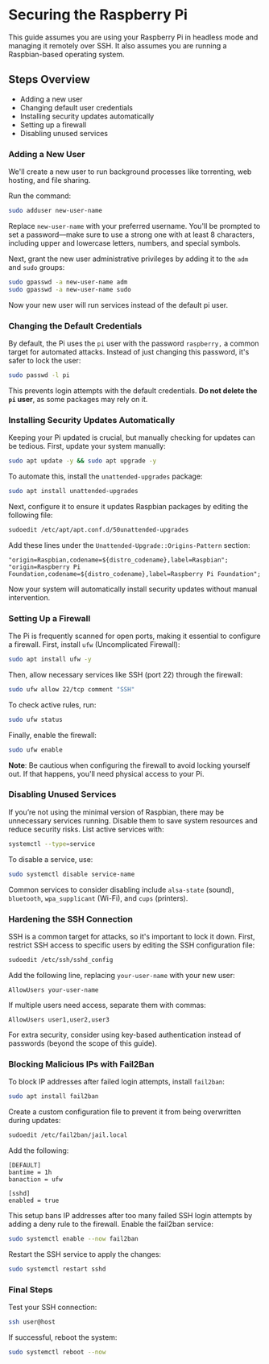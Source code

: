 # Securing the Raspberry Pi

This guide assumes you are using your Raspberry Pi in headless mode and managing it remotely over SSH. It also assumes you are running a Raspbian-based operating system.

## Steps Overview

- Adding a new user
- Changing default user credentials
- Installing security updates automatically
- Setting up a firewall
- Disabling unused services

### Adding a New User

We'll create a new user to run background processes like torrenting, web hosting, and file sharing.

Run the command:

```sh
sudo adduser new-user-name
```

Replace ```new-user-name``` with your preferred username. You'll be prompted to set a password—make sure to use a strong one with at least 8 characters, including upper and lowercase letters, numbers, and special symbols.

Next, grant the new user administrative privileges by adding it to the ```adm``` and ```sudo``` groups:

```sh
sudo gpasswd -a new-user-name adm
sudo gpasswd -a new-user-name sudo
```

Now your new user will run services instead of the default pi user.

### Changing the Default Credentials

By default, the Pi uses the ```pi``` user with the password ```raspberry,``` a common target for automated attacks. Instead of just changing this password, it's safer to lock the user:

```sh
sudo passwd -l pi
```

This prevents login attempts with the default credentials. **Do not delete the ```pi``` user**, as some packages may rely on it.

### Installing Security Updates Automatically

Keeping your Pi updated is crucial, but manually checking for updates can be tedious. First, update your system manually:

```sh
sudo apt update -y && sudo apt upgrade -y
```

To automate this, install the ```unattended-upgrades``` package:

```sh
sudo apt install unattended-upgrades
```

Next, configure it to ensure it updates Raspbian packages by editing the following file:

```sh
sudoedit /etc/apt/apt.conf.d/50unattended-upgrades
```

Add these lines under the ```Unattended-Upgrade::Origins-Pattern``` section:

```text
"origin=Raspbian,codename=${distro_codename},label=Raspbian";
"origin=Raspberry Pi Foundation,codename=${distro_codename},label=Raspberry Pi Foundation";
```

Now your system will automatically install security updates without manual intervention.

### Setting Up a Firewall

The Pi is frequently scanned for open ports, making it essential to configure a firewall. First, install 
```ufw``` (Uncomplicated Firewall):

```sh
sudo apt install ufw -y
```

Then, allow necessary services like SSH (port 22) through the firewall:

```sh
sudo ufw allow 22/tcp comment "SSH"
```

To check active rules, run:

```sh
sudo ufw status
```

Finally, enable the firewall:

```sh
sudo ufw enable
```

**Note**: Be cautious when configuring the firewall to avoid locking yourself out. If that happens, you'll need physical access to your Pi.

### Disabling Unused Services

If you’re not using the minimal version of Raspbian, there may be unnecessary services running. Disable them to save system resources and reduce security risks. List active services with:

```sh
systemctl --type=service
```

To disable a service, use:

```sh
sudo systemctl disable service-name
```

Common services to consider disabling include ```alsa-state``` (sound), ```bluetooth```, ```wpa_supplicant``` (Wi-Fi), and ```cups``` (printers).

### Hardening the SSH Connection

SSH is a common target for attacks, so it's important to lock it down. First, restrict SSH access to specific users by editing the SSH configuration file:

```sh
sudoedit /etc/ssh/sshd_config
```

Add the following line, replacing ```your-user-name``` with your new user:

```text
AllowUsers your-user-name
```

If multiple users need access, separate them with commas:

```text
AllowUsers user1,user2,user3
```

For extra security, consider using key-based authentication instead of passwords (beyond the scope of this guide).

### Blocking Malicious IPs with Fail2Ban

To block IP addresses after failed login attempts, install ```fail2ban```:

```sh
sudo apt install fail2ban
```

Create a custom configuration file to prevent it from being overwritten during updates:

```sh
sudoedit /etc/fail2ban/jail.local
```

Add the following:

```text
[DEFAULT]
bantime = 1h
banaction = ufw

[sshd]
enabled = true
```

This setup bans IP addresses after too many failed SSH login attempts by adding a deny rule to the firewall. Enable the fail2ban service:

```sh
sudo systemctl enable --now fail2ban
```

Restart the SSH service to apply the changes:

```sh
sudo systemctl restart sshd
```

### Final Steps

Test your SSH connection:

```sh
ssh user@host
```

If successful, reboot the system:

```sh
sudo systemctl reboot --now
```
